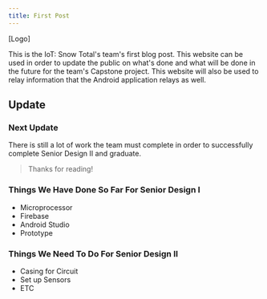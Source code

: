 ```yaml
---
title: First Post
---
```

[Logo]

This is the IoT: Snow Total's team's first blog post.  This website can be used in order to update the public on what's done and what will be done in the future for the team's Capstone project.  This website will also be used to relay information that the Android application relays as well. 

## Update

### Next Update
There is still a lot of work the team must complete in order to successfully complete Senior Design II and graduate.  

> Thanks for reading!

### Things We Have Done So Far For Senior Design I
- Microprocessor
- Firebase
- Android Studio
- Prototype

### Things We Need To Do For Senior Design II
- Casing for Circuit
- Set up Sensors
- ETC

